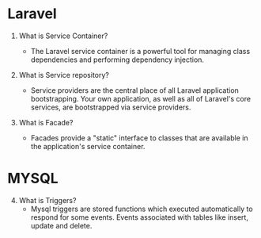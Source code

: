# Laravel

1) What is Service Container?
    * The Laravel service container is a powerful tool for managing class dependencies and performing dependency injection. 

2) What is Service repository?
    * Service providers are the central place of all Laravel application bootstrapping. Your own application, as well as all of Laravel's core services, are bootstrapped via service providers.

3) What is Facade?
   * Facades provide a "static" interface to classes that are available in the application's service container.

# MYSQL
4) What is Triggers?
   * Mysql triggers are stored functions which executed automatically to respond for some events. Events associated with tables like insert, update and delete.
